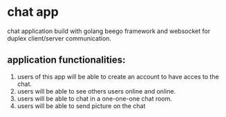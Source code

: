 # chat app
chat application build with golang beego framework and websocket for duplex client/server communication.

## application functionalities:
1. users of this app will be able to create an account to have acces to the chat.
2. users will be able to see others users online and online. 
3. users will be able to chat in a one-one-one chat room.
4. users will be able to send picture on the chat